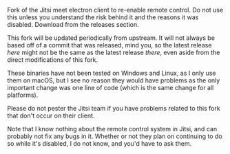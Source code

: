 Fork of the Jitsi meet electron client to re-enable remote control. Do not use this unless you understand the risk behind it and the reasons it was disabled. Download from the releases section.

This fork will be updated periodically from upstream. It will not always be based off of a commit that was released, mind you, so the latest release *here* might not be the same as the latest release *there*, even aside from the direct modifications of this fork.

These binaries have not been tested on Windows and Linux, as I only use them on macOS, but I see no reason they would have problems as the only important change was one line of code (which is the same change for all platforms).

Please do not pester the Jitsi team if you have problems related to this fork that don't occur on their client.

Note that I know nothing about the remote control system in Jitsi, and can probably not fix any bugs in it. Whether or not they plan on continuing to do so while it's disabled, I do not know, and you'd have to ask them.
